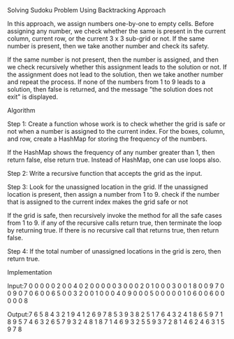 Solving Sudoku Problem Using Backtracking Approach

In this approach, we assign numbers one-by-one to empty cells. 
Before assigning any number, we check whether the same is present in the current column, current row, 
or the current 3 x 3 sub-grid or not. If the same number is present, 
then we take another number and check its safety.

If the same number is not present, then the number is assigned, and then we check recursively whether this assignment leads to the solution or not.
If the assignment does not lead to the solution, then we take another number and repeat the process. 
If none of the numbers from 1 to 9 leads to a solution, then false is returned, and the message "the solution does not exit" is displayed.

Algorithm

Step 1: Create a function whose work is to check whether the grid is safe or not when a number is assigned to the current index. 
For the boxes, column, and row, create a HashMap for storing the frequency of the numbers.

If the HashMap shows the frequency of any number greater than 1, then return false, else return true. Instead of HashMap, one can use loops also.

Step 2: Write a recursive function that accepts the grid as the input.

Step 3: Look for the unassigned location in the grid. If the unassigned location is present, then assign a number from 1 to 9. 
check if the number that is assigned to the current index makes the grid safe or not

If the grid is safe, then recursively invoke the method for all the safe cases from 1 to 9. 
if any of the recursive calls return true, then terminate the loop by returning true. If there is no recursive call that returns true, then return false.

Step 4: If the total number of unassigned locations in the grid is zero, then return true.

Implementation

Input:7 0 0 0 0 0 2 0 0 
	4 0 2 0 0 0 0 0 3 
	0 0 0 2 0 1 0 0 0 
	3 0 0 1 8 0 0 9 7 
	0 0 9 0 7 0 6 0 0 
	6 5 0 0 3 2 0 0 1 
	0 0 0 4 0 9 0 0 0 
	5 0 0 0 0 0 1 0 6 
	0 0 6 0 0 0 0 0 8 

Output:7 6 5 8 4 3 2 1 9 
	4 1 2 6 9 7 8 5 3 
	9 3 8 2 5 1 7 6 4 
	3 2 4 1 8 6 5 9 7 
	1 8 9 5 7 4 6 3 2 
	6 5 7 9 3 2 4 8 1 
	8 7 1 4 6 9 3 2 5 
	5 9 3 7 2 8 1 4 6 
	2 4 6 3 1 5 9 7 8